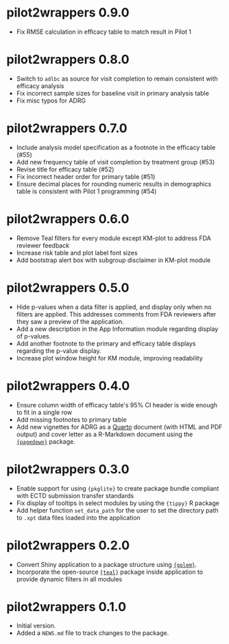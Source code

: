 # pilot2wrappers 0.9.0

- Fix RMSE calculation in efficacy table to match result in Pilot 1

# pilot2wrappers 0.8.0

- Switch to `adlbc` as source for visit completion to remain consistent with efficacy analysis
- Fix incorrect sample sizes for baseline visit in primary analysis table
- Fix misc typos for ADRG

# pilot2wrappers 0.7.0

- Include analysis model specification as a footnote in the efficacy table (#55)
- Add new frequency table of visit completion by treatment group (#53)
- Revise title for efficacy table (#52)
- Fix incorrect header order for primary table (#51)
- Ensure decimal places for rounding numeric results in demographics table is consistent with Pilot 1 programming (#54)

# pilot2wrappers 0.6.0

- Remove Teal filters for every module except KM-plot to address FDA reviewer feedback
- Increase risk table and plot label font sizes
- Add bootstrap alert box with subgroup disclaimer in KM-plot module

# pilot2wrappers 0.5.0

- Hide p-values when a data filter is applied, and display only when no filters are applied. This addresses comments from FDA reviewers after they saw a preview of the application.
- Add a new description in the App Information module regarding display of p-values.
- Add another footnote to the primary and efficacy table displays regarding the p-value display.
- Increase plot window height for KM module, improving readability

# pilot2wrappers 0.4.0

- Ensure column width of efficacy table's 95% CI header is wide enough to fit in a single row
- Add missing footnotes to primary table
- Add new vignettes for ADRG as a [Quarto](https://quarto.org/) document (with HTML and PDF output) and cover letter as a R-Markdown document using the [`{pagedown}`](https://pagedown.rbind.io/#letter)  package.

# pilot2wrappers 0.3.0

- Enable support for using `{pkglite}` to create package bundle compliant with ECTD submission transfer standards
- Fix display of tooltips in select modules by using the `{tippy}` R package
- Add helper function `set_data_path` for the user to set the directory path to `.xpt` data files loaded into the application

# pilot2wrappers 0.2.0

- Convert Shiny application to a package structure using [`{golem}`](https://thinkr-open.github.io/golem).
- Incorporate the open-source [`{teal}`](https://insightsengineering.github.io/teal/main) package inside application to provide dynamic filters in all modules

# pilot2wrappers 0.1.0

- Initial version.
- Added a `NEWS.md` file to track changes to the package.

